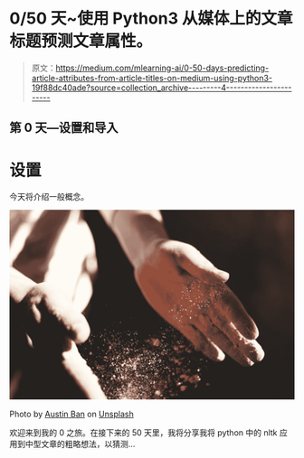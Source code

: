 # 0/50 天~使用 Python3 从媒体上的文章标题预测文章属性。

> 原文：<https://medium.com/mlearning-ai/0-50-days-predicting-article-attributes-from-article-titles-on-medium-using-python3-19f88dc40ade?source=collection_archive---------4----------------------->

## 第 0 天—设置和导入

# 设置

今天将介绍一般概念。

![](img/380ad3d3e86081a41ac0cb124086443c.png)

Photo by [Austin Ban](https://unsplash.com/@austinban?utm_source=medium&utm_medium=referral) on [Unsplash](https://unsplash.com?utm_source=medium&utm_medium=referral)

欢迎来到我的 0 之旅。在接下来的 50 天里，我将分享我将 python 中的 nltk 应用到中型文章的粗略想法，以猜测…